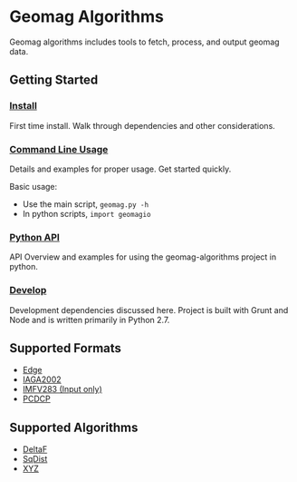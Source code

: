 Geomag Algorithms
=================

Geomag algorithms includes tools to fetch, process, and output geomag data.


## Getting Started

### [Install](./docs/install.md)
First time install. Walk through dependencies and other considerations.

### [Command Line Usage](./docs/usage.md)
Details and examples for proper usage. Get started quickly.

Basic usage:

  - Use the main script, `geomag.py -h`
  - In python scripts, `import geomagio`

### [Python API](./docs/api.md)
API Overview and examples for using the geomag-algorithms project in python.

### [Develop](./docs/develop_install.md)
Development dependencies discussed here. Project is built with Grunt and Node
and is written primarily in Python 2.7.


## Supported Formats

- [Edge](./docs/io.md#Edge)
- [IAGA2002](./docs/io.md#IAGA2002)
- [IMFV283 (Input only)](./docs/io.md#IMFV283)
- [PCDCP](./docs/io.md#PCDCP)


## Supported Algorithms

- [DeltaF](./docs/algorithms/DeltaF_usage.md)
- [SqDist](./docs/algorithms/SqDist_usage.md)
- [XYZ](./docs/algorithms/XYZ_usage.md)
